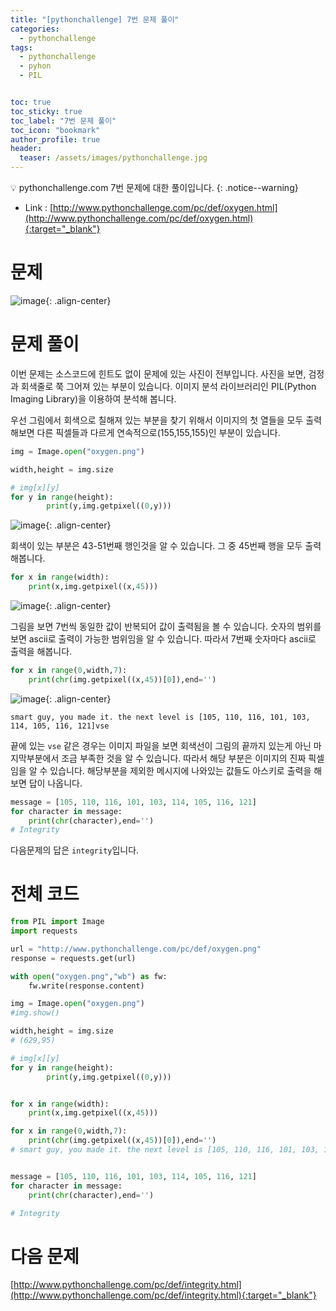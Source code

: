 ```yaml
---
title: "[pythonchallenge] 7번 문제 풀이"
categories:
  - pythonchallenge
tags:
  - pythonchallenge
  - pyhon
  - PIL


toc: true
toc_sticky: true
toc_label: "7번 문제 풀이"
toc_icon: "bookmark"
author_profile: true
header:
  teaser: /assets/images/pythonchallenge.jpg
---
```


💡 pythonchallenge.com 7번 문제에 대한 풀이입니다.
{: .notice--warning}


- Link : [http://www.pythonchallenge.com/pc/def/oxygen.html](http://www.pythonchallenge.com/pc/def/oxygen.html){:target="_blank"}

# 문제
![image](https://user-images.githubusercontent.com/33647663/156351262-042356c8-8137-45b0-bd21-a51aa8b010e9.png){: .align-center}

# 문제 풀이
이번 문제는 소스코드에 힌트도 없이 문제에 있는 사진이 전부입니다. 사진을 보면, 검정과 회색줄로 쭉 그어져 있는 부분이 있습니다. 이미지 분석 라이브러리인 PIL(Python Imaging Library)을 이용하여 분석해 봅니다.

우선 그림에서 회색으로 칠해져 있는 부분을 찾기 위해서 이미지의 첫 열들을 모두 출력해보면 다른 픽셀들과 다르게 연속적으로(155,155,155)인 부분이 있습니다.

```py
img = Image.open("oxygen.png")

width,height = img.size

# img[x][y]
for y in range(height):
        print(y,img.getpixel((0,y)))
```

![image](https://user-images.githubusercontent.com/33647663/156354689-a13c5be9-3e66-4ee8-a7f6-7a1c1ad1b80d.png){: .align-center}

회색이 있는 부분은 43-51번째 행인것을 알 수 있습니다. 그 중 45번째 행을 모두 출력해봅니다.

```py
for x in range(width):
    print(x,img.getpixel((x,45)))
```

![image](https://user-images.githubusercontent.com/33647663/156354962-4ef52961-4b95-484d-b7ed-8bcf0f7ffa5c.png){: .align-center}

그림을 보면 7번씩 동일한 값이 반복되어 값이 출력됨을 볼 수 있습니다. 숫자의 범위를 보면 ascii로 출력이 가능한 범위임을 알 수 있습니다. 따라서 7번째 숫자마다 ascii로 출력을 해봅니다.


```py
for x in range(0,width,7):
    print(chr(img.getpixel((x,45))[0]),end='')
```

![image](https://user-images.githubusercontent.com/33647663/156355877-45a3b73b-9ad8-41c6-a259-0b0919cc4c27.png){: .align-center}

`smart guy, you made it. the next level is [105, 110, 116, 101, 103, 114, 105, 116, 121]vse`

끝에 있는 `vse` 같은 경우는 이미지 파일을 보면 회색선이 그림의 끝까지 있는게 아닌 마지막부분에서 조금 부족한 것을 알 수 있습니다. 따라서 해당 부분은 이미지의 진짜 픽셀임을 알 수 있습니다. 해당부분을 제외한 메시지에 나와있는 값들도 아스키로 출력을 해보면 답이 나옵니다.

```py
message = [105, 110, 116, 101, 103, 114, 105, 116, 121]
for character in message:
    print(chr(character),end='')
# Integrity
```

다음문제의 답은 `integrity`입니다.

# 전체 코드
```py
from PIL import Image
import requests

url = "http://www.pythonchallenge.com/pc/def/oxygen.png"
response = requests.get(url)

with open("oxygen.png","wb") as fw:
    fw.write(response.content)

img = Image.open("oxygen.png")
#img.show()

width,height = img.size
# (629,95)

# img[x][y]
for y in range(height):
        print(y,img.getpixel((0,y)))


for x in range(width):
    print(x,img.getpixel((x,45)))

for x in range(0,width,7):
    print(chr(img.getpixel((x,45))[0]),end='')
# smart guy, you made it. the next level is [105, 110, 116, 101, 103, 114, 105, 116, 121]vse


message = [105, 110, 116, 101, 103, 114, 105, 116, 121]
for character in message:
    print(chr(character),end='')

# Integrity
```

# 다음 문제
[http://www.pythonchallenge.com/pc/def/integrity.html](http://www.pythonchallenge.com/pc/def/integrity.html){:target="_blank"}

